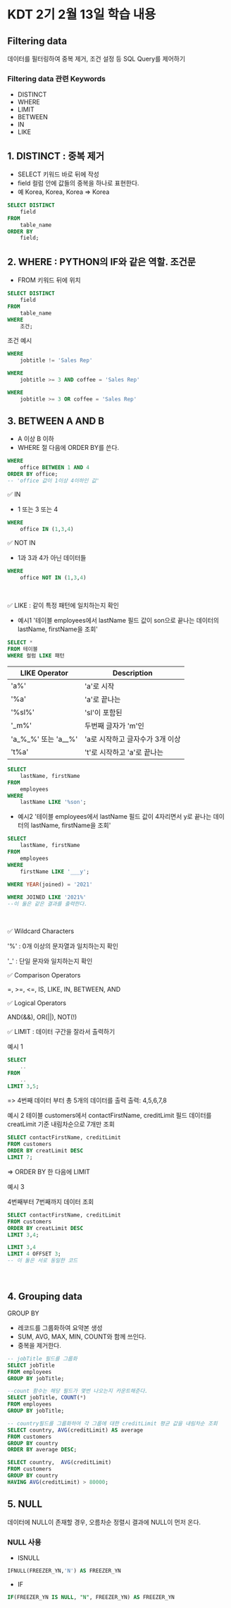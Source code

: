 # KDT 2기 2월 13일 학습 내용

## Filtering data
데이터를 필터링하여 중복 제거, 조건 설정 등 SQL Query를 제어하기

### Filtering data 관련 Keywords
- DISTINCT
- WHERE
- LIMIT
- BETWEEN
- IN
- LIKE



## 1. DISTINCT : 중복 제거
- SELECT 키워드 바로 뒤에 작성
- field 컬럼 안에 값들의 중복을 하나로 표현한다. 
- 예 Korea, Korea, Korea => Korea

```SQL
SELECT DISTINCT
    field
FROM
    table_name
ORDER BY
    field;
```

## 2. WHERE : PYTHON의 IF와 같은 역할. 조건문
- FROM 키워드 뒤에 위치
```SQL
SELECT DISTINCT
    field
FROM
    table_name
WHERE
    조건;
```
조건 예시
```SQL
WHERE
    jobtitle != 'Sales Rep'
```
```SQL
WHERE
    jobtitle >= 3 AND coffee = 'Sales Rep'
```
```SQL
WHERE
    jobtitle >= 3 OR coffee = 'Sales Rep'
```
## 3. BETWEEN A AND B
- A 이상 B 이하
- WHERE 절 다음에 ORDER BY를 쓴다.

```SQL
WHERE
    office BETWEEN 1 AND 4
ORDER BY office;
-- 'office 값이 1이상 4이하인 값'
```
✅ IN
- 1 또는 3 또는 4
```SQL
WHERE
    office IN (1,3,4)
```
✅ NOT IN
- 1과 3과 4가 아닌 데이터들
```SQL
WHERE
    office NOT IN (1,3,4)
```
<BR>

✅ LIKE : 같이 특정 패턴에 일치하는지 확인
- 예시1 '테이블 employees에서 lastName 필드 값이 son으로 끝나는 데이터의 lastName, firstName을 조회'

```sql
SELECT *
FROM 테이블
WHERE 컬럼 LIKE 패턴
```

|LIKE Operator|Description|
|-|-|
|'a%'|'a'로 시작|
|'%a'|'a'로 끝나는|
|'%sl%'|'sl'이 포함된|
|'_m%'|두번째 글자가 'm'인|
|'a_%_%' 또는 'a__%'|'a로 시작하고 글자수가 3개 이상|
|'t%a'|'t'로 시작하고 'a'로 끝나는|



```SQL
SELECT 
    lastName, firstName
FROM 
    employees
WHERE 
    lastName LIKE '%son';
```

- 예시2 '테이블 employees에서 lastName 필드 값이 4자리면서 y로 끝나는 데이터의 lastName, firstName을 조회'

```SQL
SELECT 
    lastName, firstName
FROM 
    employees
WHERE
    firstName LIKE '___y';
```
```SQL
WHERE YEAR(joined) = '2021' 
    
WHERE JOINED LIKE '2021%'
--이 둘은 같은 결과를 출력한다.
```

<BR>

✅ Wildcard Characters

'%' : 0개 이상의 문자열과 일치하는지 확인

'_' : 단일 문자와 일치하는지 확인

✅ Comparison Operators

=, >=, <=, IS, LIKE, IN, BETWEEN, AND

✅ Logical Operators

AND(&&), OR(||), NOT(!)

✅ LIMIT : 데이터 구간을 잘라서 출력하기

예시 1
```SQL
SELECT
    ..
FROM
    ..
LIMIT 3,5;
```
=> 4번째 데이터 부터 총 5개의 데이터를 출력
출력: 4,5,6,7,8

예시 2
테이블 customers에서 contactFirstName, creditLimit 필드 데이터를 creatLimit 기준 내림차순으로 7개만 조회
```sql
SELECT contactFirstName, creditLimit
FROM customers
ORDER BY creatLimit DESC
LIMIT 7;
```
=> ORDER BY 한 다음에 LIMIT

예시 3

4번째부터 7번째까지 데이터 조회
```sql
SELECT contactFirstName, creditLimit
FROM customers
ORDER BY creatLimit DESC
LIMIT 3,4;
```
```SQL
LIMIT 3,4
LIMIT 4 OFFSET 3;
-- 이 둘은 서로 동일한 코드
```
<BR>

## 4. Grouping data
GROUP BY
- 레코드를 그룹화하여 요약본 생성 
- SUM, AVG, MAX, MIN, COUNT와 함께 쓰인다.
- 중복을 제거한다.

```sql
-- jobTitle 필드를 그룹화
SELECT jobTitle
FROM employees
GROUP BY jobTitle;
```
```sql
--count 함수는 해당 필드가 몇번 나오는지 카운트해준다.
SELECT jobTitle, COUNT(*)
FROM employees
GROUP BY jobTitle;
```
```sql
-- country필드를 그룹화하여 각 그룹에 대한 creditLimit 평균 값을 내림차순 조회
SELECT country, AVG(creditLimit) AS average
FROM customers
GROUP BY country
ORDER BY average DESC;
```
```sql
SELECT country,  AVG(creditLimit)
FROM customers
GROUP BY country
HAVING AVG(creditLimit) > 80000;
```
## 5. NULL
데이터에 NULL이 존재할 경우, 오름차순 정렬시 결과에 NULL이 먼저 온다.

### NULL 사용

- ISNULL
```SQL
IFNULL(FREEZER_YN,'N') AS FREEZER_YN
```
- IF
```SQL
IF(FREEZER_YN IS NULL, "N", FREEZER_YN) AS FREEZER_YN
```


